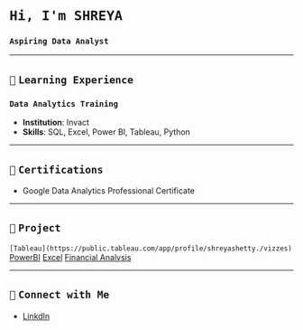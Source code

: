 # `Hi, I'm SHREYA`   
### `Aspiring Data Analyst`

---

## `📘` **`Learning Experience`**
### `Data Analytics Training`
- **Institution**: Invact
- **Skills**: SQL, Excel, Power BI, Tableau, Python  

 ---
 
## `📜` **`Certifications`**
- Google Data Analytics Professional Certificate

---

## `📂` **`Project`**
 `[Tableau](https://public.tableau.com/app/profile/shreyashetty./vizzes)`
 [PowerBI](https://github.com/shreyashetty-1/PowerBI-.git)
 [Excel](https://github.com/shreyashetty-1/Excel.git)
 [Financial Analysis](https://github.com/shreyashetty-1/Financial-Analysis.git)

   ---

## `📧` **`Connect with Me`** 
- [LinkdIn](https://www.linkedin.com/in/shreya-shetty-070037245/)




